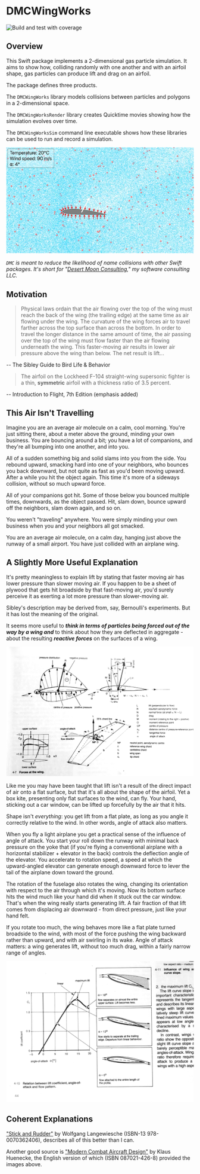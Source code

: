 # DMCWingWorks

![Build and test with coverage](https://github.com/mchapman87501/DMCWingWorks/actions/workflows/swift_build_and_test_with_coverage.yml/badge.svg)

## Overview

This Swift package implements a 2-dimensional gas particle simulation.  It aims to show how, colliding randomly with one another and with an airfoil shape, gas particles can produce lift and drag on an airfoil.

The package defines three products.

The `DMCWingWorks` library models collisions between particles and polygons in a 2-dimensional space.

The `DMCWingWorksRender` library creates Quicktime movies showing how the simulation evolves over time.

The `DMCWingWorksSim` command line executable shows how these libraries can be used to run and record a simulation.

![Movie Still](Docs/images/particle_sim_frame.png)

*`DMC` is meant to reduce the likelihood of name collisions with other Swift packages.  It's short for "[Desert Moon Consulting](https://dmoonc.com)," my software consulting LLC.*

## Motivation

> Physical laws ordain that the air flowing over the top of the wing must reach the back of the wing (the trailing edge) at the same time as air flowing under the wing.  The curvature of the wing forces air to travel farther across the top surface than across the bottom.  In order to travel the longer distance in the same amount of time, the air passing over the top of the wing must flow faster than the air flowing underneath the wing.  This faster-moving air results in lower air pressure above the wing than below.  The net result is lift...

-- The Sibley Guide to Bird Life & Behavior

> The airfoil on the Lockheed F-104 straight-wing supersonic fighter is a thin, **symmetric** airfoil with a thickness ratio of 3.5 percent.

-- Introduction to Flight, 7th Edition (emphasis added)

## This Air Isn't Travelling

Imagine you are an average air molecule on a calm, cool morning.  You're just sitting there, about a meter above the ground, minding your own business.  You are bouncing around a bit; you have a lot of companions, and they're all bumping into one another, and into you.

All of a sudden something big and solid slams into you from the side.  You rebound upward, smacking hard into one of your neighbors, who bounces you back downward, but not quite as fast as you'd been moving upward.  After a while you hit the object again.  This time it's more of a sideways collision, without so much upward force.

All of your companions got hit.  Some of those below you bounced multiple times, downwards, as the object passed.  Hit, slam down, bounce upward off the neighbors, slam down again, and so on.

You weren't "traveling" anywhere.  You were simply minding your own business when you and your neighbors all got smacked.

You are an average air molecule, on a calm day, hanging just above the runway of a small airport.  You have just collided with an airplane wing.


## A Slightly More Useful Explanation

It's pretty meaningless to explain lift by stating that faster moving air has lower pressure than slower moving air. If you happen to be a sheet of plywood that gets hit broadside by that fast-moving air, you'd surely perceive it as exerting a lot more pressure than slower-moving air.

Sibley's description may be derived from, say, Bernoulli's experiments.  But it has lost the meaning of the original.

It seems more useful to ***think in terms of particles being forced out of the way by a wing and*** to think about how they are deflected in aggregate - about the resulting ***reactive forces*** on the surfaces of a wing.

![Pressure Distribution](Docs/images/pressure_distribution.JPG)

Like me you may have been taught that lift isn't a result of the direct impact of air onto a flat surface, but that it's all about the shape of the airfoil.  Yet a box kite, presenting only flat surfaces to the wind, can fly.  Your hand, sticking out a car window, can be lifted up forcefully by the air that it hits.

Shape isn't *everything*: you get lift from a flat plate, as long as you angle it correctly relative to the wind.  In other words, angle of attack also matters.

When you fly a light airplane you get a practical sense of the influence of angle of attack.  You start your roll down the runway with minimal back pressure on the yoke that (if you're flying a conventional airplane with a horizontal stabilizer + elevator in the back) controls the deflection angle of the elevator.  You accelerate to rotation speed, a speed at which the upward-angled elevator can generate enough downward force to lever the tail of the airplane down toward the ground.

The rotation of the fuselage also rotates the wing, changing its orientation with respect to the air through which it's moving.  Now its bottom surface hits the wind much like your hand did when it stuck out the car window.  That's when the wing really starts generating lift.  A fair fraction of that lift comes from displacing air downward - from direct pressure, just like your hand felt.

If you rotate too much, the wing behaves more like a flat plate turned broadside to the wind, with most of the force pushing the wing backward rather than upward, and with air swirling in its wake.  Angle of attack matters: a wing generates lift, without too much drag, within a fairly narrow range of angles.

![Lift Coefficient vs. alpha](Docs/images/lift_coefficient_vs_alpha.JPG)


## Coherent Explanations

["Stick and Rudder"](https://www.amazon.com/Stick-Rudder-Explanation-Art-Flying/dp/0070362408/ref=sr_1_1?crid=FTXBL8MKUT58&keywords=stick+and+rudder+by+wolfgang+langewiesche&qid=1638032707&sprefix=stick+and+rudder%2Caps%2C213&sr=8-1) by Wolfgang Langewiesche (ISBN-13 978-0070362406), describes all of this better than I can.

Another good source is ["Modern Combat Aircraft Design"](https://www.amazon.com/Modern-Combat-Aircraft-Design-English/dp/0870214268/ref=sr_1_1?qid=1638032824&refinements=p_27%3AKlaus+Huenecke&s=books&sr=1-1&text=Klaus+Huenecke) by Klaus Huenecke, the English version of which (ISBN 087021-426-8) provided the images above.
